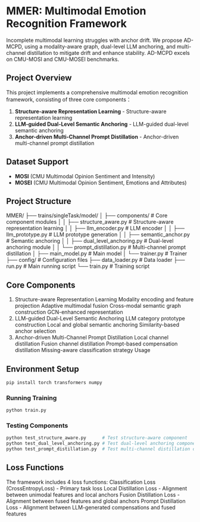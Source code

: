 # MMER: Multimodal Emotion Recognition Framework
Incomplete multimodal learning struggles with anchor drift. We propose AD-MCPD, using a modality-aware graph, dual-level LLM anchoring, and multi-channel distillation to mitigate drift and enhance stability. AD-MCPD excels on CMU-MOSI and CMU-MOSEI benchmarks.

## Project Overview

This project implements a comprehensive multimodal emotion recognition framework, consisting of three core components：

1. **Structure-aware Representation Learning** - Structure-aware representation learning
2. **LLM-guided Dual-Level Semantic Anchoring** - LLM-guided dual-level semantic anchoring
3. **Anchor-driven Multi-Channel Prompt Distillation** - Anchor-driven multi-channel prompt distillation

## Dataset Support

- **MOSI** (CMU Multimodal Opinion Sentiment and Intensity)
- **MOSEI** (CMU Multimodal Opinion Sentiment, Emotions and Attributes)

## Project Structure

MMER/
├── trains/singleTask/model/
│   ├── components/           # Core component modules
│   │   ├── structure_aware.py      # Structure-aware representation learning
│   │   ├── llm_encoder.py          # LLM encoder
│   │   ├── llm_prototype.py        # LLM prototype generation
│   │   ├── semantic_anchor.py      # Semantic anchoring
│   │   ├── dual_level_anchoring.py # Dual-level anchoring module
│   │   └── prompt_distillation.py  # Multi-channel prompt distillation
│   ├── main_model.py        # Main model
│   └── trainer.py           # Trainer
├── config/                  # Configuration files
├── data_loader.py           # Data loader
├── run.py                   # Main running script
└── train.py                 # Training script

## Core Components
1. Structure-aware Representation Learning
Modality encoding and feature projection
Adaptive multimodal fusion
Cross-modal semantic graph construction
GCN-enhanced representation
2. LLM-guided Dual-Level Semantic Anchoring
LLM category prototype construction
Local and global semantic anchoring
Similarity-based anchor selection
3. Anchor-driven Multi-Channel Prompt Distillation
Local channel distillation
Fusion channel distillation
Prompt-based compensation distillation
Missing-aware classification strategy
Usage

## Environment Setup
```bash
pip install torch transformers numpy
```

### Running Training
```bash
python train.py
```

### Testing Components
```bash
python test_structure_aware.py      # Test structure-aware component
python test_dual_level_anchoring.py # Test dual-level anchoring component
python test_prompt_distillation.py  # Test multi-channel distillation component
```

## Loss Functions

The framework includes 4 loss functions:
Classification Loss (CrossEntropyLoss) - Primary task loss
Local Distillation Loss - Alignment between unimodal features and local anchors
Fusion Distillation Loss - Alignment between fused features and global anchors
Prompt Distillation Loss - Alignment between LLM-generated compensations and fused features

